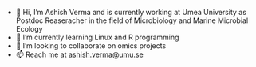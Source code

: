- 👋 Hi, I’m Ashish Verma and is currently working at Umea University as Postdoc Reaseracher in the field of Microbiology and Marine Microbial Ecology
- 🌱 I’m currently learning Linux and R programming
- 💞️ I’m looking to collaborate on omics projects
- 📫 Reach me at ashish.verma@umu.se

<!---
asve02/asve02 is a ✨ special ✨ repository because its `README.md` (this file) appears on your GitHub profile.
You can click the Preview link to take a look at your changes.
--->

